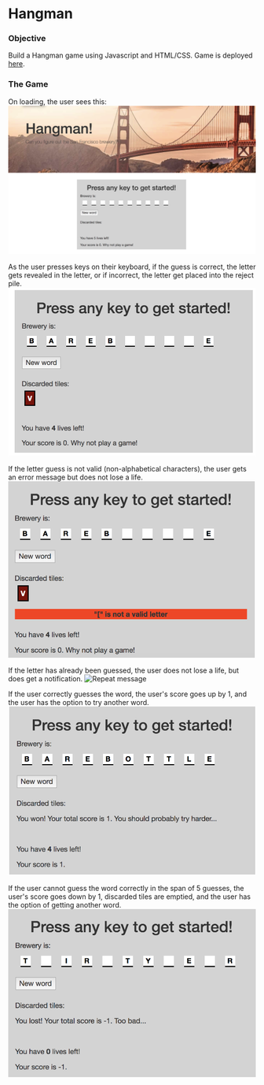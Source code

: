 # Hangman

### Objective
Build a Hangman game using Javascript and HTML/CSS. 
Game is deployed [here](https://sashikers.github.io/Hangman-Game/). 

### The Game
On loading, the user sees this: 
![First look](screenshots/intro.png)

As the user presses keys on their keyboard, if the guess is correct, the letter gets revealed in the letter, or if incorrect, the letter get placed into the reject pile. 
![Game progress](screenshots/gameprogress.png)

If the letter guess is not valid (non-alphabetical characters), the user gets an error message but does not lose a life. 
![Error message](screenshots/invalid.png)

If the letter has already been guessed, the user does not lose a life, but does get a notification. 
![Repeat message](screenshots.repeat.png)

If the user correctly guesses the word, the user's score goes up by 1, and the user has the option to try another word. 
![Game win](screenshots/correct.png)

If the user cannot guess the word correctly in the span of 5 guesses, the user's score goes down by 1, discarded tiles are emptied, and the user has the option of getting another word. 
![Game loss](screenshots/incorrect.png)




